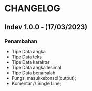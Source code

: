 # CHANGELOG

## Indev 1.0.0 - (17/03/2023)

### Penambahan
- Tipe Data angka
- Tipe Data teks
- Tipe Data karakter
- Tipe Data angkadesimal
- Tipe Data benarsalah
- Fungsi masukkekonsol(output);
- Komentar // Single Line;

<!-- ## nama_versi nomor_versi - (Date)

### Penambahan
- Tidak ada apa-apa

### Perubahan
- Tidak ada apa-apa

### Perbaikan
- Tidak ada apa-apa

--------------------------------------------------------------------------- -->